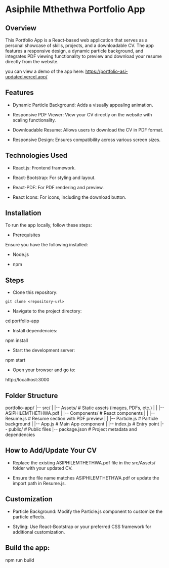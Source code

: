 # Asiphile Mthethwa Portfolio App

## Overview

This Portfolio App is a React-based web application that serves as a personal showcase of skills, projects, and a downloadable CV. The app features a responsive design, a dynamic particle background, and integrates PDF viewing functionality to preview and download your resume directly from the website.


you can view a demo of the app here: https://portfolio-asi-updated.vercel.app/

##  Features

* Dynamic Particle Background: Adds a visually appealing animation.

* Responsive PDF Viewer: View your CV directly on the website with scaling functionality.

* Downloadable Resume: Allows users to download the CV in PDF format.

* Responsive Design: Ensures compatibility across various screen sizes.

## Technologies Used

* React.js: Frontend framework.

* React-Bootstrap: For styling and layout.

* React-PDF: For PDF rendering and preview.

* React Icons: For icons, including the download button.

## Installation

To run the app locally, follow these steps:

* Prerequisites

Ensure you have the following installed:

* Node.js

* npm 

## Steps

* Clone this repository:
```
git clone <repository-url>
```

* Navigate to the project directory:

cd portfolio-app

* Install dependencies:

npm install


* Start the development server:

npm start


* Open your browser and go to:

http://localhost:3000

## Folder Structure

portfolio-app/
|-- src/
|   |-- Assets/                # Static assets (images, PDFs, etc.)
|   |   |-- ASIPHILEMTHETHWA.pdf
|   |-- Components/            # React components
|   |   |-- Resume.js          # Resume section with PDF preview
|   |   |-- Particle.js        # Particle background
|   |-- App.js                 # Main App component
|   |-- index.js               # Entry point
|-- public/                    # Public files
|-- package.json               # Project metadata and dependencies


## How to Add/Update Your CV

* Replace the existing ASIPHILEMTHETHWA.pdf file in the src/Assets/ folder with your updated CV.

* Ensure the file name matches ASIPHILEMTHETHWA.pdf or update the import path in Resume.js.

## Customization

* Particle Background: Modify the Particle.js component to customize the particle effects.

* Styling: Use React-Bootstrap or your preferred CSS framework for additional customization.


## Build the app:

npm run build

